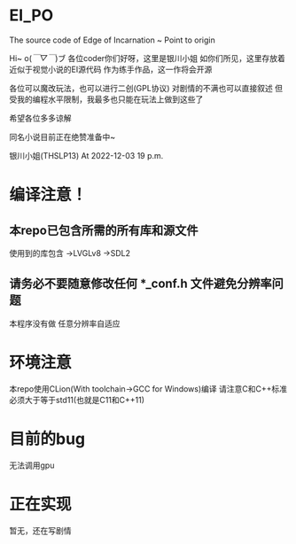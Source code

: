 # EI_PO
The source code of Edge of Incarnation ~ Point to origin

Hi~ o(*￣▽￣*)ブ
各位coder你们好呀，这里是银川小姐
如你们所见，这里存放着近似于视觉小说的EI源代码
作为练手作品，这一作将会开源

各位可以魔改玩法，也可以进行二创(GPL协议)
对剧情的不满也可以直接叙述
但受我的编程水平限制，我最多也只能在玩法上做到这些了

希望各位多多谅解

同名小说目前正在绝赞准备中~

银川小姐(THSLP13) At 2022-12-03 19 p.m.

# 编译注意！
## 本repo已包含所需的所有库和源文件
使用到的库包含
->LVGLv8
->SDL2

## 请务必不要随意修改任何 *_conf.h 文件避免分辨率问题
本程序没有做 任意分辨率自适应

# 环境注意
本repo使用CLion(With toolchain->GCC for Windows)编译
请注意C和C++标准必须大于等于std11(也就是C11和C++11)

# 目前的bug
无法调用gpu

# 正在实现
暂无，还在写剧情
